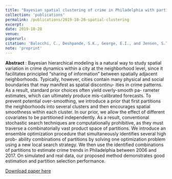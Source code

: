 ```yaml
---
title: "Bayesian spatial clustering of crime in Philadelphia with particle optimization" 
collection: 'publications'
permalink: /publications/2019-10-28-spatial-clustering
excerpt:
date: 2019-10-28
venue:
paperurl:
citation: 'Balocchi, C., Deshpande, S.K., George, E.I., and Jensen, S.T. (2019). &quot; Bayesian spatial clustering of crime in Philadelphia with particle optimization&quot; (technical report).'
note: 'preprint'
---
```


<b> Abstract </b> : 
Bayesian hierarchical modeling is a natural way to study spatial variation in crime dynamics within a city at the neighborhood level, since it facilitates principled “sharing of information” between spatially adjacent neighborhoods. Typically, however, cities contain many physical and social boundaries that may manifest as spatial discontinu- ities in crime patterns. As a result, standard prior choices often yield overly-smooth pa- rameter estimates, which can ultimately produce mis-calibrated forecasts. To prevent potential over-smoothing, we introduce a prior that first partitions the neighborhoods into several clusters and then encourages spatial smoothness within each cluster. In our prior, we allow the effect of different covariates to be partitioned independently. As a result, conventional stochastic search techniques are computationally prohibitive, as they must traverse a combinatorially vast product space of partitions. We introduce an ensemble optimization procedure that simultaneously identifies several high prob- ability combinations of partitions by solving one optimization problem using a new local search strategy. We then use the identified combinations of partitions to estimate crime trends in Philadelphia between 2006 and 2017. On simulated and real data, our proposed method demonstrates good estimation and partition selection performance.

[Download paper here](https://skdeshpande91.github.io/files/spatial_clustering.pdf)
